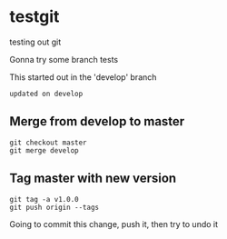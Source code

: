 # testgit

testing out git

Gonna try some branch tests

This started out in the 'develop' branch

    updated on develop

## Merge from develop to master

```
git checkout master
git merge develop
```

## Tag master with new version

```
git tag -a v1.0.0
git push origin --tags
```

Going to commit this change, push it, then try to undo it

